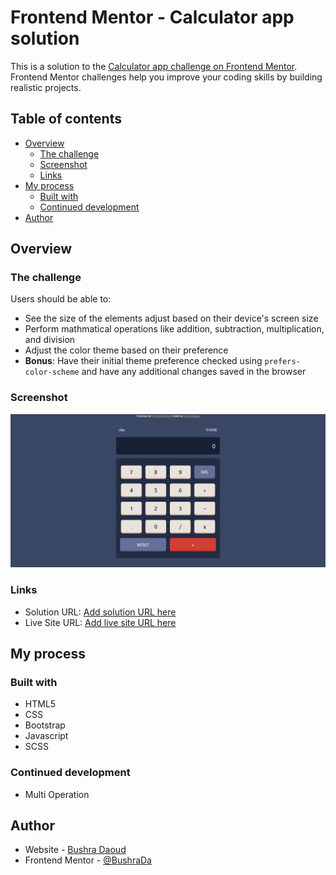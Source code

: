 # Frontend Mentor - Calculator app solution

This is a solution to the [Calculator app challenge on Frontend Mentor](https://www.frontendmentor.io/challenges/calculator-app-9lteq5N29). Frontend Mentor challenges help you improve your coding skills by building realistic projects. 

## Table of contents

- [Overview](#overview)
  - [The challenge](#the-challenge)
  - [Screenshot](#screenshot)
  - [Links](#links)
- [My process](#my-process)
  - [Built with](#built-with)
  - [Continued development](#continued-development)
- [Author](#author)

## Overview

### The challenge

Users should be able to:

- See the size of the elements adjust based on their device's screen size
- Perform mathmatical operations like addition, subtraction, multiplication, and division
- Adjust the color theme based on their preference
- **Bonus**: Have their initial theme preference checked using `prefers-color-scheme` and have any additional changes saved in the browser

### Screenshot

![](./screenshot.png)


### Links

- Solution URL: [Add solution URL here](https://github.com/BushraDa/CalculatorApp)
- Live Site URL: [Add live site URL here](https://bushrada.github.io/CalculatorApp)

## My process

### Built with

- HTML5
- CSS
- Bootstrap
- Javascript
- SCSS

### Continued development

- Multi Operation

## Author

- Website - [Bushra Daoud](https://bushrada.github.io/)
- Frontend Mentor - [@BushraDa](https://www.frontendmentor.io/profile/BushraDa)